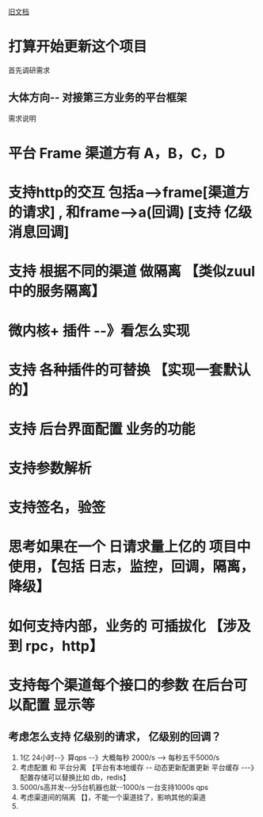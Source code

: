 
[旧文档](README_odl.md)
# 打算开始更新这个项目


首先调研需求

## 大体方向-- 对接第三方业务的平台框架

需求说明

# 平台 Frame 渠道方有 A，B，C，D
# 支持http的交互 包括a-->frame[渠道方的请求] , 和frame-->a(回调) [支持 亿级消息回调] 
# 支持 根据不同的渠道 做隔离 【类似zuul 中的服务隔离】
# 微内核+ 插件 --》看怎么实现
# 支持 各种插件的可替换 【实现一套默认的】
# 支持 后台界面配置 业务的功能
# 支持参数解析
# 支持签名，验签
# 思考如果在一个 日请求量上亿的 项目中使用，【包括 日志，监控，回调，隔离，降级】
# 如何支持内部，业务的 可插拔化 【涉及到 rpc，http】
# 支持每个渠道每个接口的参数 在后台可以配置 显示等 

## 考虑怎么支持 亿级别的请求， 亿级别的回调？
1. 1亿 24小时--》算qps --》大概每秒 2000/s --> 每秒五千5000/s
2. 考虑配置 和 平台分离 【平台有本地缓存 -- 动态更新配置更新 平台缓存 ---》配置存储可以替换比如 db，redis】
3. 5000/s高并发--分5台机器也就--1000/s 一台支持1000s qps
4. 考虑渠道间的隔离 【】，不能一个渠道挂了，影响其他的渠道
5. 